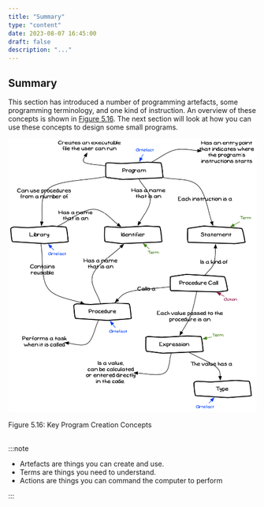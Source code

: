 ```yaml
---
title: "Summary"
type: "content"
date: 2023-08-07 16:45:00
draft: false
description: "..."
---
```


## Summary

This section has introduced a number of programming artefacts, some programming terminology, and one kind of instruction. An overview of these concepts is shown in [Figure 5.16](#FigureSummary). The next section will look at how you can use these concepts to design some small programs.

<a id="FigureSummary"></a>

![Figure 5.15 Key Program Creation Concepts](./images/program-creation/Summary.png "Key Program Creation Concepts")
<div class="caption"><span class="caption-figure-nbr">Figure 5.16: </span>Key Program Creation Concepts</div><br/>

:::note

- Artefacts are things you can create and use.
- Terms are things you need to understand.
- Actions are things you can command the computer to perform

:::
